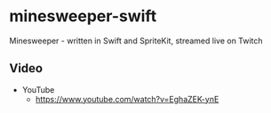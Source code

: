 # minesweeper-swift

Minesweeper - written in Swift and SpriteKit, streamed live on Twitch

## Video

- YouTube
  - https://www.youtube.com/watch?v=EghaZEK-ynE
